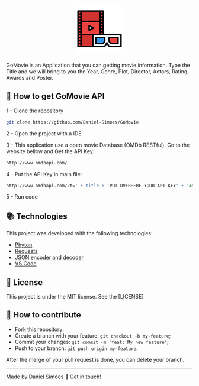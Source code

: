 <h1 align="center">
    <img alt="GoMovie" src="https://github.com/Daniel-Simoes/GoMovie/blob/master/gomovie.png" />
    <br>
</h1>

GoMovie is an Application that you can getting movie information. Type the Title and we will bring to you the Year, Genre, Plot, Director, Actors, Rating, Awards and Poster.

## :rocket: How to get GoMovie API

1 - Clone the repository

```bash
git clone https://github.com/Daniel-Simoes/GoMovie
```

2 - Open the project with a IDE

3 - This application use a open movie Database (OMDb RESTful). Go to the website bellow and Get the API Key:

```bash
http://www.omdbapi.com/
```
4 - Put the API Key in main file:

```bash
http://www.omdbapi.com/?t=' + title + 'PUT OVERHERE YOUR API KEY' + '&type=movie'
```

5 - Run code

## :books: Technologies

This project was developed with the following technologies:
- [Phyton](https://www.python.org/downloads/)
- [Requests](https://pypi.org/project/requests/2.7.0/)
- [JSON encoder and decoder](https://docs.python.org/2/library/json.html)
- [VS Code](https://code.visualstudio.com/)

## :memo: License

This project is under the MIT license. See the [LICENSE]


## 🤔 How to contribute

- Fork this repository;
- Create a branch with your feature: `git checkout -b my-feature`;
- Commit your changes: `git commit -m 'feat: My new feature'`;
- Push to your branch: `git push origin my-feature`.

After the merge of your pull request is done, you can delete your branch.


---

Made by Daniel Simões :wave: [Get in touch!](https://www.linkedin.com/in/dan-sim%C3%B5es/)
